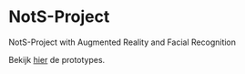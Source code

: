 # NotS-Project
NotS-Project with Augmented Reality and Facial Recognition

Bekijk [hier](https://aaron5670.github.io/NotS-Project/) de prototypes.